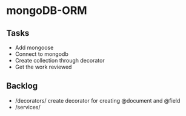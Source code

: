 # mongoDB-ORM

## Tasks

- Add mongoose
- Connect to mongodb
- Create collection through decorator
- Get the work reviewed

## Backlog

- /decorators/ create decorator for creating @document and @field
- /services/
